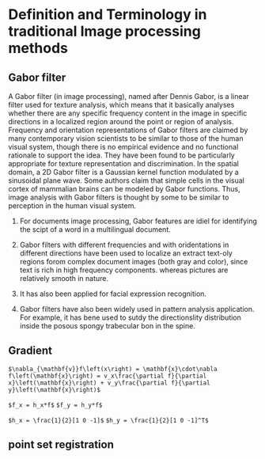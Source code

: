 # Definition and Terminology in traditional Image processing methods
## Gabor filter
A Gabor filter (in image processing), named after Dennis Gabor, is a linear filter used for texture analysis, which means that it basically analyses whether there are any specific frequency content in the image in specific directions in a localized region around the point or region of analysis.
Frequency and orientation representations of Gabor filters are claimed by many contemporary vision scientists to be similar to those of the human visual system, though there is no empirical evidence and no functional rationale to support the idea.
They have been found to be particularly appropriate for texture representation and discrimination. In the spatial domain, a 2D Gabor filter is a Gaussian kernel function modulated by a sinusoidal plane wave.
Some authors claim that simple cells in the visual cortex of mammalian brains can be modeled by Gabor functions. Thus, image analysis with Gabor filters is thought by some to be similar to perception in the human visual system.

1. For documents image processing, Gabor features are idiel for identifying the scipt of a word in a multilingual document.

2. Gabor filters with different frequencies and with oridentations in different directions have been used to localize an extract text-oly regions forom complex document images (both gray and color), since text is rich in high frequency components. whereas pictures are relatively smooth in nature.

3. It has also been applied for facial expression recognition.

4. Gabor filters have also been widely used in pattern analysis application. For example, it has bene used to sutdy the directionslity distribution inside the posous spongy trabecular bon in the spine.

## Gradient 
```$\nabla_{\mathbf{v}}f\left(x\right) = \mathbf{x}\cdot\nabla f\left(\mathbf{x}\right) = v_x\frac{\partial f}{\partial x}\left(\mathbf{x}\right) + v_y\frac{\partial f}{\partial y}\left(\mathbf{x}\right)$```

``$f_x = h_x*f$``
``$f_y = h_y*f$``

``$h_x = \frac{1}{2}[1 0 -1]$``
``$h_y = \frac{1}{2}[1 0 -1]^T$``

## point set registration




